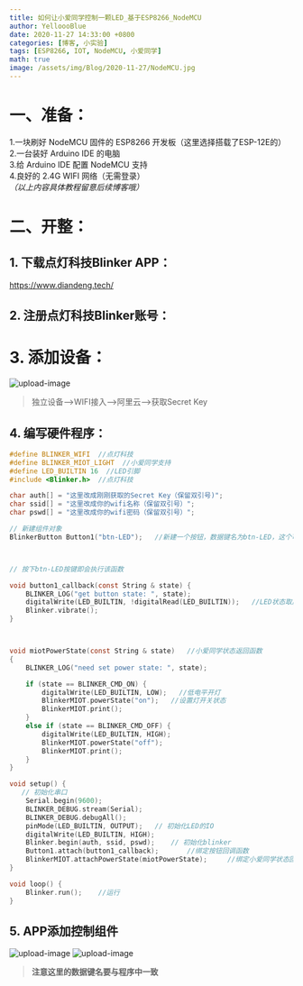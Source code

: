 ```yaml
---
title: 如何让小爱同学控制一颗LED_基于ESP8266_NodeMCU
author: YelloooBlue
date: 2020-11-27 14:33:00 +0800
categories: [博客, 小实验]
tags: [ESP8266, IOT, NodeMCU, 小爱同学]
math: true
image: /assets/img/Blog/2020-11-27/NodeMCU.jpg
---
```




# 一、准备：

1.一块刷好 NodeMCU 固件的 ESP8266 开发板（这里选择搭载了ESP-12E的）
<br>2.一台装好 Arduino IDE 的电脑
<br>3.给 Arduino IDE 配置 NodeMCU 支持
<br>4.良好的 2.4G WIFI 网络（无需登录） 
<i><br>（以上内容具体教程留意后续博客哦）</i>

# 二、开整：

## 1. 下载点灯科技Blinker APP：
<https://www.diandeng.tech/>

## 2. 注册点灯科技Blinker账号：

# 3. 添加设备：
![upload-image](/assets/img/Blog/2020-11-27/Blinker_APP1.jpg)

> 独立设备-->WIFI接入-->阿里云-->获取Secret Key


## 4. 编写硬件程序：

```c
#define BLINKER_WIFI  //点灯科技
#define BLINKER_MIOT_LIGHT  //小爱同学支持  
#define LED_BUILTIN 16  //LED引脚
#include <Blinker.h>  //点灯科技

char auth[] = "这里改成刚刚获取的Secret Key（保留双引号)";
char ssid[] = "这里改成你的wifi名称（保留双引号）";
char pswd[] = "这里改成你的wifi密码（保留双引号）";

// 新建组件对象
BlinkerButton Button1("btn-LED");   //新建一个按钮，数据键名为btn-LED，这个可以自定义



// 按下btn-LED按键即会执行该函数

void button1_callback(const String & state) {
    BLINKER_LOG("get button state: ", state);
    digitalWrite(LED_BUILTIN, !digitalRead(LED_BUILTIN));   //LED状态取反
    Blinker.vibrate();
}



void miotPowerState(const String & state)   //小爱同学状态返回函数
{  
    BLINKER_LOG("need set power state: ", state);

    if (state == BLINKER_CMD_ON) {
        digitalWrite(LED_BUILTIN, LOW);   //低电平开灯
        BlinkerMIOT.powerState("on");   //设置灯开关状态
        BlinkerMIOT.print();
    }
    else if (state == BLINKER_CMD_OFF) {
        digitalWrite(LED_BUILTIN, HIGH);
        BlinkerMIOT.powerState("off");
        BlinkerMIOT.print();
    }
}

void setup() {
   // 初始化串口
    Serial.begin(9600);
    BLINKER_DEBUG.stream(Serial);
    BLINKER_DEBUG.debugAll();
    pinMode(LED_BUILTIN, OUTPUT);   // 初始化LED的IO
    digitalWrite(LED_BUILTIN, HIGH);
    Blinker.begin(auth, ssid, pswd);    // 初始化blinker
    Button1.attach(button1_callback);       //绑定按钮回调函数
    BlinkerMIOT.attachPowerState(miotPowerState);     //绑定小爱同学状态回调函数
}

void loop() {
    Blinker.run();    //运行
}
```


## 5. APP添加控制组件
![upload-image](/assets/img/Blog/2020-11-27/Blinker_APP2.jpg)
![upload-image](/assets/img/Blog/2020-11-27/Blinker_APP3.jpg)

><b>注意这里的数据键名要与程序中一致

